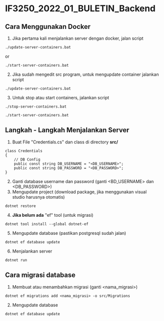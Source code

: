 # IF3250_2022_01_BULETIN_Backend

## Cara Menggunakan Docker

1. Jika pertama kali menjalankan server dengan docker, jalan script

```
./update-server-containers.bat
```

or

```
./start-server-containers.bat
```

2. Jika sudah mengedit src program, untuk mengupdate container jalankan script

```
./update-server-containers.bat
```

3. Untuk stop atau start containers, jalankan script

```
./stop-server-containers.bat
```

```
./start-server-containers.bat
```

## Langkah - Langkah Menjalankan Server

1. Buat File "Credentials.cs" dan class di directory **src/**

```
class Credentials
{
    // DB Config
    public const string DB_USERNAME = "<DB_USERNAME>";
    public const string DB_PASSWORD = "<DB_PASSWORD>";
}
```

2. Ganti database username dan password (ganti <BD_USERNAME> dan <DB_PASSWORD>)
3. Mengupdate project (download package, jika menggunakan visual studio harusnya otomatis)

```
dotnet restore
```

4. **Jika belum ada** "ef" tool (untuk migrasi)

```
dotnet tool install --global dotnet-ef
```

5. Mengupdate database (pastikan postgresql sudah jalan)

```
dotnet ef database update
```

6. Menjalankan server

```
dotnet run
```

## Cara migrasi database

1. Membuat atau menambahkan migrasi (ganti <nama_migrasi>)

```
dotnet ef migrations add <nama_migrasi> -o src/Migrations
```

2. Mengupdate database

```
dotnet ef database update
```
